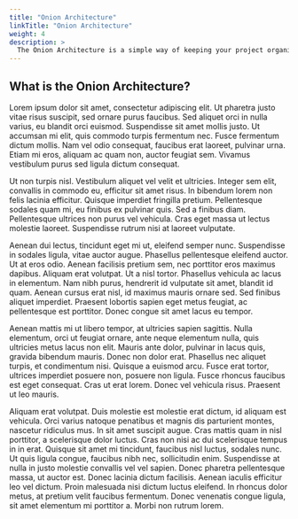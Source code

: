 ```yaml
---
title: "Onion Architecture"
linkTitle: "Onion Architecture"
weight: 4
description: >
  The Onion Architecture is a simple way of keeping your project organized.
---
```


## What is the Onion Architecture?


Lorem ipsum dolor sit amet, consectetur adipiscing elit. Ut pharetra justo vitae risus suscipit, sed ornare purus faucibus. Sed aliquet orci in nulla varius, eu blandit orci euismod. Suspendisse sit amet mollis justo. Ut accumsan mi elit, quis commodo turpis fermentum nec. Fusce fermentum dictum mollis. Nam vel odio consequat, faucibus erat laoreet, pulvinar urna. Etiam mi eros, aliquam ac quam non, auctor feugiat sem. Vivamus vestibulum purus sed ligula dictum consequat.

Ut non turpis nisl. Vestibulum aliquet vel velit et ultricies. Integer sem elit, convallis in commodo eu, efficitur sit amet risus. In bibendum lorem non felis lacinia efficitur. Quisque imperdiet fringilla pretium. Pellentesque sodales quam mi, eu finibus ex pulvinar quis. Sed a finibus diam. Pellentesque ultrices non purus vel vehicula. Cras eget massa ut lectus molestie laoreet. Suspendisse rutrum nisi at laoreet vulputate.

Aenean dui lectus, tincidunt eget mi ut, eleifend semper nunc. Suspendisse in sodales ligula, vitae auctor augue. Phasellus pellentesque eleifend auctor. Ut at eros odio. Aenean facilisis pretium sem, nec porttitor eros maximus dapibus. Aliquam erat volutpat. Ut a nisl tortor. Phasellus vehicula ac lacus in elementum. Nam nibh purus, hendrerit id vulputate sit amet, blandit id quam. Aenean cursus erat nisl, id maximus mauris ornare sed. Sed finibus aliquet imperdiet. Praesent lobortis sapien eget metus feugiat, ac pellentesque est porttitor. Donec congue sit amet lacus eu tempor.

Aenean mattis mi ut libero tempor, at ultricies sapien sagittis. Nulla elementum, orci ut feugiat ornare, ante neque elementum nulla, quis ultricies metus lacus non elit. Mauris ante dolor, pulvinar in lacus quis, gravida bibendum mauris. Donec non dolor erat. Phasellus nec aliquet turpis, et condimentum nisi. Quisque a euismod arcu. Fusce erat tortor, ultrices imperdiet posuere non, posuere non ligula. Fusce rhoncus faucibus est eget consequat. Cras ut erat lorem. Donec vel vehicula risus. Praesent ut leo mauris.

Aliquam erat volutpat. Duis molestie est molestie erat dictum, id aliquam est vehicula. Orci varius natoque penatibus et magnis dis parturient montes, nascetur ridiculus mus. In sit amet suscipit augue. Cras mattis quam in nisl porttitor, a scelerisque dolor luctus. Cras non nisi ac dui scelerisque tempus in in erat. Quisque sit amet mi tincidunt, faucibus nisl luctus, sodales nunc. Ut quis ligula congue, faucibus nibh nec, sollicitudin enim. Suspendisse at nulla in justo molestie convallis vel vel sapien. Donec pharetra pellentesque massa, ut auctor est. Donec lacinia dictum facilisis. Aenean iaculis efficitur leo vel dictum. Proin malesuada nisi dictum luctus eleifend. In rhoncus dolor metus, at pretium velit faucibus fermentum. Donec venenatis congue ligula, sit amet elementum mi porttitor a. Morbi non rutrum lorem.